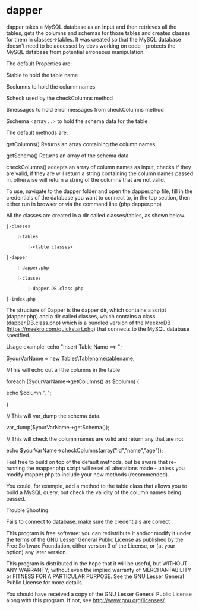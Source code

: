 # dapper

dapper takes a MySQL database as an input and then retrieves all the tables,
gets the columns and schemas for those tables and creates classes for them
in classes->tables. It was created so that the MySQL database doesn't need to be
accessed by devs working on code - protects the MySQL database from potential
erroneous manipulation.

The default Properties are:

  $table    <string> to hold the table name

  $columns  <array> to hold the column names

  $check    <boolean> used by the checkColumns method

  $messages <array> to hold error messages from checkColumns method

  $schema   <array <array>...> to hold the schema data for the table

The default methods are:

  getColumns() Returns an array containing the column names

  getSchema()  Returns an array of the schema data

  checkColumns()  accepts an array of column names as input, checks if they
                  are valid, if they are will return a string containing the
                  column names passed in, otherwise will return a string of
                  the columns that are not valid.

To use, navigate to the dapper folder and open the dapper.php file,
fill in the credentials of the database you want to connect to, in the top
section, then either run in browser or via the command line (php dapper.php)

All the classes are created in a dir called classes/tables, as shown below.

<your project>

    |-classes

        |-tables

            |-<table classes>

    |-dapper

        |-dapper.php

        |-classes

            |-dapper.DB.class.php

    |-index.php

The structure of Dapper is the dapper dir, which contains a script (dapper.php)
and a dir called classes, which contains a class (dapper.DB.class.php) which is
a bundled version of the MeekroDB (https://meekro.com/quickstart.php)
that connects to the MySQL database specified.

Usage example:
echo "Insert Table Name ==> ";

$yourVarName = new Tables\Tablename\tablename;

//This will echo out all the columns in the table

foreach ($yourVarName->getColumns() as $column) {

 echo $column.", ";

}

// This will var_dump the schema data.

var_dump($yourVarName->getSchema());

// This will check the column names are valid and return any that are not

echo $yourVarName->checkColumns(array("id","name","age"));


Feel free to build on top of the default methods, but be aware that re-running
the mapper.php script will reset all alterations made - unless you modify mapper.php
to include your new methods (recommended).

You could, for example, add a method to the table class that allows you to
build a MySQL query, but check the validity of the column names being passed.

Trouble Shooting:

Fails to connect to database:
    make sure the credentials are correct

This program is free software: you can redistribute it and/or modify
it under the terms of the GNU Lesser General Public License as published by
the Free Software Foundation, either version 3 of the License, or
(at your option) any later version.

This program is distributed in the hope that it will be useful,
but WITHOUT ANY WARRANTY; without even the implied warranty of
MERCHANTABILITY or FITNESS FOR A PARTICULAR PURPOSE.  See the
GNU Lesser General Public License for more details.

You should have received a copy of the GNU Lesser General Public License
along with this program.  If not, see <http://www.gnu.org/licenses/>.
